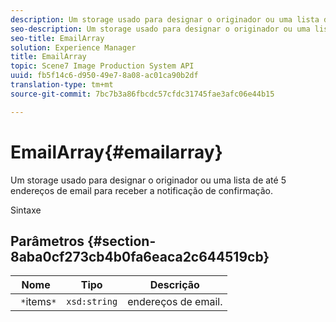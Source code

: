 ```yaml
---
description: Um storage usado para designar o originador ou uma lista de até 5 endereços de email para receber a notificação de confirmação.
seo-description: Um storage usado para designar o originador ou uma lista de até 5 endereços de email para receber a notificação de confirmação.
seo-title: EmailArray
solution: Experience Manager
title: EmailArray
topic: Scene7 Image Production System API
uuid: fb5f14c6-d950-49e7-8a08-ac01ca90b2df
translation-type: tm+mt
source-git-commit: 7bc7b3a86fbcdc57cfdc31745fae3afc06e44b15

---
```



# EmailArray{#emailarray}

Um storage usado para designar o originador ou uma lista de até 5 endereços de email para receber a notificação de confirmação.

Sintaxe

## Parâmetros {#section-8aba0cf273cb4b0fa6eaca2c644519cb}

| Nome | Tipo | Descrição |
|---|---|---|
| ` *`items`*` | `xsd:string` | endereços de email. |


